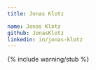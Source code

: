 ```yaml
---
title: Jonas Klotz

name: Jonas Klotz
github: JonasKlotz
linkedin: in/jonas-klotz
---
```

{% include warning/stub %}

